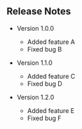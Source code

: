 ## Release Notes

- Version 1.0.0
    - Added feature A
    - Fixed bug B

- Version 1.1.0
    - Added feature C
    - Fixed bug D

- Version 1.2.0
    - Added feature E
    - Fixed bug F

